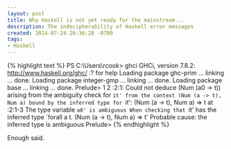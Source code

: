 ```yaml
---
layout: post
title: Why Haskell is not yet ready for the mainstream...
description: The indecipherability of Haskell error messages
created: 2014-07-24 20:36:28 -0700
tags:
- Haskell
---
```

{% highlight text %}
PS C:\Users\rcook> ghci
GHCi, version 7.8.2: http://www.haskell.org/ghc/  :? for help
Loading package ghc-prim ... linking ... done.
Loading package integer-gmp ... linking ... done.
Loading package base ... linking ... done.
Prelude> 1 2
<interactive>:2:1:
    Could not deduce (Num (a0 -> t))
      arising from the ambiguity check for `it'
    from the context (Num (a -> t), Num a)
      bound by the inferred type for `it': (Num (a -> t), Num a) => t
      at <interactive>:2:1-3
    The type variable `a0' is ambiguous
    When checking that `it'
      has the inferred type `forall a t. (Num (a -> t), Num a) => t'
    Probable cause: the inferred type is ambiguous
Prelude>
{% endhighlight %}

Enough said.

